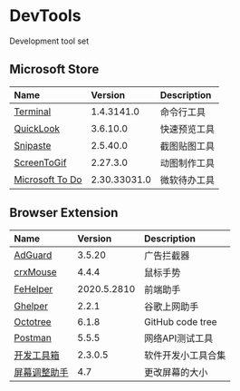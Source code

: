 # DevTools
Development tool set

## Microsoft Store

| Name                                                                      | Version      | Description  |
| :------------------------------------------------------------------------ | :----------- | :----------- |
| [Terminal](https://www.microsoft.com/store/productId/9N0DX20HK701)        | 1.4.3141.0   | 命令行工具   |
| [QuickLook](https://www.microsoft.com/store/productId/9NV4BS3L1H4S)       | 3.6.10.0     | 快速预览工具 |
| [Snipaste](https://www.microsoft.com/store/productId/9P1WXPKB68KX)        | 2.5.40.0     | 截图贴图工具 |
| [ScreenToGif](https://www.microsoft.com/store/productId/9N3SQK8PDS8G)     | 2.27.3.0     | 动图制作工具 |
| [Microsoft To Do](https://www.microsoft.com/store/productId/9NBLGGH5R558) | 2.30.33031.0 | 微软待办工具 |




## Browser Extension

| Name                                                                         | Version     | Description        |
| :--------------------------------------------------------------------------- | :---------- | :----------------- |
| [AdGuard](https://adguard.com/zh_cn/adguard-browser-extension/overview.html) | 3.5.20      | 广告拦截器         |
| [crxMouse](https://crxmouse.com/zh-hans/)                                    | 4.4.4       | 鼠标手势           |
| [FeHelper](https://www.baidufe.com/fehelper)                                 | 2020.5.2810 | 前端助手           |
| [Ghelper](http://googlehelper.net)                                           | 2.2.1       | 谷歌上网助手       |
| [Octotree](https://www.octotree.io/)                                         | 6.1.8       | GitHub code tree   |
| [Postman](https://www.postman.com/downloads/)                                | 5.5.5       | 网络API测试工具    |
| [开发工具箱](https://www.box3.cn/)                                           | 2.3.0.5     | 软件开发小工具合集 |
| [屏幕调整助手](https://www.box3.cn/)                                         | 4.7         | 更改屏幕的大小     |



